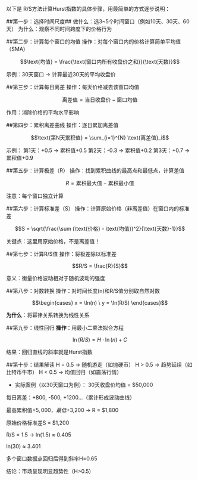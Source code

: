 以下是 R/S方法计算Hurst指数的具体步骤，用最简单的方式逐步说明：

##第一步：选择时间尺度##
做什么：选3~5个时间窗口（例如10天、30天、60天）
为什么：观察不同时间跨度下的价格行为

##第二步：计算每个窗口的均值
操作：对每个窗口内的价格计算简单平均值（SMA）
```math
\text{均值} = \frac{\text{窗口内所有收盘价之和}}{\text{天数}}
```
示例：30天窗口 → 计算最近30天的平均收盘价


##第三步：计算每日离差
操作：每天价格减去该窗口均值
```math
\text{离差值} = \text{当日收盘价} - \text{窗口均值}
```
作用：消除价格的平均水平影响


##第四步：累积离差曲线
操作：逐日累加离差值
```math
\text{第N天累积值} = \sum_{i=1}^{N} \text{离差值}_i
```
示例： 第1天：+0.5 → 累积值+0.5 第2天：-0.3 → 累积值+0.2 第3天：+0.7 → 累积值+0.9


##第五步：计算极差（R）
操作：找到累积曲线的最高点和最低点，计算差值
```math
R = \text{累积最大值} - \text{累积最小值}
```
注意：每个窗口独立计算

##第六步：计算标准差（S）
操作：计算原始价格（非离差值）在窗口内的标准差
```math
S = \sqrt{\frac{\sum (\text{价格} - \text{均值})^2}{\text{天数}-1}}
```
关键点：这里用原始价格，不是离差值！

##第七步：计算R/S值
操作：将极差除以标准差
```math
R/S = \frac{R}{S}
```
意义：衡量价格波动相对于随机波动的强度

##第八步：对数转换
操作：对时间长度(n)和R/S值分别取自然对数
```math
\begin{cases}
x = \ln(n) \
y = \ln(R/S)
\end{cases}
```
**为什么**：将幂律关系转换为线性关系



##第九步：线性回归
**操作**：用最小二乘法拟合方程
```math
\ln(R/S) = H \cdot \ln(n) + C
```
结果：回归直线的斜率就是Hurst指数

##第十步：结果解读
H = 0.5 → 随机游走（如抛硬币）
H > 0.5 → 趋势延续（如比特币牛市）
H < 0.5 → 均值回归（如震荡行情）

- 实际案例（以30天窗口为例）：
30天收盘价均值 = $50,000
  
每日离差：+800, -500, +1200...（累计形成波动曲线）

最高累积值+$5,000，最低+$3,200 → R = $1,800

原始价格标准差S = $1,200

R/S = 1.5 → ln(1.5) ≈ 0.405

ln(30) ≈ 3.401

多个窗口数据点回归后得到斜率H=0.65

结论：市场呈现明显趋势性（H>0.5）
